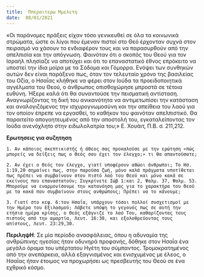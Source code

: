 ```yaml
---
title:  Ππεραιτερω Μμελετη
date:  08/01/2021
---
```


«Οι παράνομες πράξεις είχαν τόσο γενικευθεί σε όλα τα κοινωνικά στρώματα, ώστε οι λίγοι που έμεναν πιστοί στο Θεό έρχονταν συχνά στον πειρασμό να χάσουν το ενδιαφέρον τους και να παρασυρθούν από την απελπισία και την απόγνωση. Φαινόταν ότι ο σκοπός του Θεού για τον Ισραήλ πλησίαζε να αποτύχει και ότι το επαναστατικό έθνος επρόκειτο να υποστεί την ίδια μοίρα με τα Σόδομα και Γόμορρα. Ενόψει των συνθηκών αυτών δεν είναι παράξενο πως, όταν τον τελευταίο χρόνο της βασιλείας του Οζία, ο Ησαΐας κλήθηκε να φέρει στον Ιούδα τα προειδοποιητικά αγγέλματα του Θεού, ο άνθρωπος οπισθοχώρησε μπροστά σε τέτοια ευθύνη. Ήξερε καλά ότι θα συναντούσε την πεισματική αντίσταση. Αναγνωρίζοντας τη δική του ανικανότητα να αντιμετωπίσει την κατάσταση και αναλογιζόμενος την ισχυρογνωμοσύνη και την απείθεια του λαού για τον οποίον έπρεπε να εργασθεί, το καθήκον του φαινόταν απελπιστικό. Θα παραιτείτο απογοητευμένος από την αποστολή του, εγκαταλείποντας τον Ιούδα ανενόχλητο στην ειδωλολατρία του;» Ε. Χουάιτ, Π.Β. σ. 211,212.

**Ερωτησεις για συζητηση**

`1.	Αν κάποιος σκεπτικιστής ή άθεος σας προκαλούσε με την ερώτηση «πώς μπορείς να δείξεις πως ο Θεός σου έχει τον έλεγχο;» τι θα απαντούσατε;`

`2.	Αν έχει ο Θεός τον έλεγχο, γιατί υποφέρουν αθώοι άνθρωποι; Το Ησ. 1:19,20 σημαίνει πως, στην παρούσα ζωή, μόνο καλά πράγματα υποτίθεται πως πρέπει να συμβαίνουν στον πιστό λαό του Θεού και μόνο κακά σε εκείνους που επαναστατούν; Συγκρίνετε Ιώβ 1:και 2, Ψαλμ. 37, Ψαλμ. 53.  Μπορούμε να εναρμονίσουμε την κατανόηση μας για το χαρακτήρα του Θεού με τα κακά που συμβαίνουν στους ανθρώπους; Πρέπει να το κάνουμε;`

`3.	Γιατί στο κεφ. 6:του Ησαΐα, υπάρχουν τόσοι πολλοί συσχετισμοί με την Ημέρα του Εξιλασμού; Λάβετε υπόψη το γεγονός πως σε αυτή την ετήσια ημέρα κρίσης, ο Θεός εξάγνιζε το λαό Του, καθαρίζοντας τους πιστούς από την αμαρτία, Λευτ. 16:30, και εξολοθρεύοντας τους απίστους, Λευτ. 23:29,30.`

**ΠεριληψΗ**: Σε μία περίοδο ανασφάλειας, όπου η αδυναμία της ανθρώπινης ηγεσίας ήταν οδυνηρά προφανής, δόθηκε στον Ησαΐα ένα μεγάλο όραμα του υπέρτατου Ηγέτη του σύμπαντος. Τρομοκρατημένος από την ανεπάρκεια, αλλά εξαγνισμένος και ενισχυμένος με έλεος, ο Ησαΐας ήταν έτοιμος να προχωρήσει ως πρεσβευτής του Θεού σε ένα εχθρικό κόσμο.